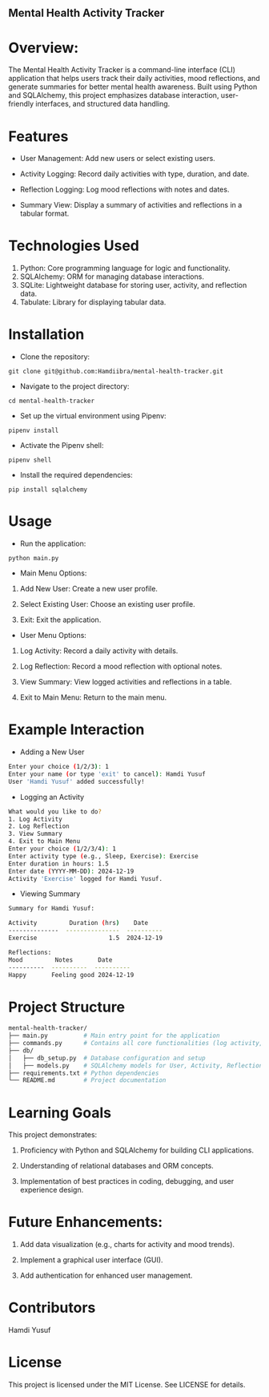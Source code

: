 ## Mental Health Activity Tracker

# Overview:

The Mental Health Activity Tracker is a command-line interface (CLI) application that helps users track their daily activities, mood reflections, and generate summaries for better mental health awareness. Built using Python and SQLAlchemy, this project emphasizes database interaction, user-friendly interfaces, and structured data handling.

# Features

- User Management: Add new users or select existing users.

- Activity Logging: Record daily activities with type, duration, and date.

- Reflection Logging: Log mood reflections with notes and dates.

- Summary View: Display a summary of activities and reflections in a tabular format.

# Technologies Used

1. Python: Core programming language for logic and functionality.
2. SQLAlchemy: ORM for managing database interactions.
3. SQLite: Lightweight database for storing user, activity, and reflection data.
4. Tabulate: Library for displaying tabular data.

# Installation

- Clone the repository:

``git clone git@github.com:Hamdiibra/mental-health-tracker.git``

- Navigate to the project directory:

``cd mental-health-tracker``

- Set up the virtual environment using Pipenv:

``pipenv install``

- Activate the Pipenv shell:

``pipenv shell``

- Install the required dependencies:

``pip install sqlalchemy ``

# Usage

- Run the application:

``python main.py``

- Main Menu Options:

1. Add New User: Create a new user profile.

2. Select Existing User: Choose an existing user profile.

3. Exit: Exit the application.

- User Menu Options:

1. Log Activity: Record a daily activity with details.

2. Log Reflection: Record a mood reflection with optional notes.

3. View Summary: View logged activities and reflections in a table.

4. Exit to Main Menu: Return to the main menu.

# Example Interaction
- Adding a New User
```bash
Enter your choice (1/2/3): 1
Enter your name (or type 'exit' to cancel): Hamdi Yusuf
User 'Hamdi Yusuf' added successfully!
```

- Logging an Activity
```bash
What would you like to do?
1. Log Activity
2. Log Reflection
3. View Summary
4. Exit to Main Menu
Enter your choice (1/2/3/4): 1
Enter activity type (e.g., Sleep, Exercise): Exercise
Enter duration in hours: 1.5
Enter date (YYYY-MM-DD): 2024-12-19
Activity 'Exercise' logged for Hamdi Yusuf.
```

- Viewing Summary
```bash
Summary for Hamdi Yusuf:

Activity         Duration (hrs)    Date
--------------  ---------------  ----------
Exercise                    1.5  2024-12-19

Reflections:
Mood         Notes       Date
----------  ----------  ----------
Happy       Feeling good 2024-12-19
```

# Project Structure
```bash
mental-health-tracker/
├── main.py          # Main entry point for the application
├── commands.py      # Contains all core functionalities (log activity, reflections, etc.)
├── db/
│   ├── db_setup.py  # Database configuration and setup
│   ├── models.py    # SQLAlchemy models for User, Activity, Reflection
├── requirements.txt # Python dependencies
└── README.md        # Project documentation
```

# Learning Goals
This project demonstrates:

1. Proficiency with Python and SQLAlchemy for building CLI applications.

2. Understanding of relational databases and ORM concepts.

3. Implementation of best practices in coding, debugging, and user experience design.

# Future Enhancements:

1. Add data visualization (e.g., charts for activity and mood trends).

2. Implement a graphical user interface (GUI).

3. Add authentication for enhanced user management.

# Contributors

Hamdi Yusuf

# License

This project is licensed under the MIT License. See LICENSE for details.

